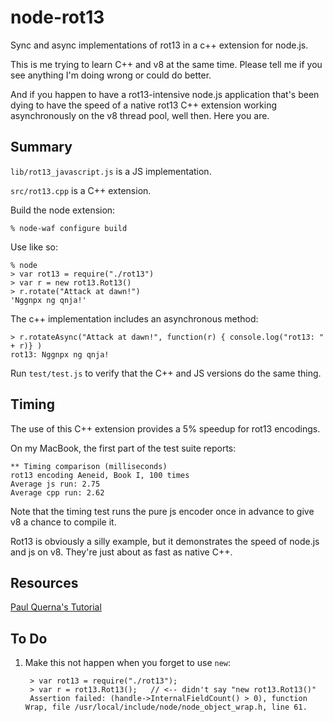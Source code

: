 node-rot13
==========

Sync and async implementations of rot13 in a c++ extension for node.js.

This is me trying to learn C++ and v8 at the same time.  Please tell me if you
see anything I'm doing wrong or could do better.

And if you happen to have a rot13-intensive node.js application that's been
dying to have the speed of a native rot13 C++ extension working asynchronously
on the v8 thread pool, well then.  Here you are.

Summary
-------

`lib/rot13_javascript.js` is a JS implementation.

`src/rot13.cpp` is a C++ extension.

Build the node extension:

    % node-waf configure build

Use like so:

    % node
    > var rot13 = require("./rot13")
    > var r = new rot13.Rot13()
    > r.rotate("Attack at dawn!")
    'Nggnpx ng qnja!'

The c++ implementation includes an asynchronous method:

    > r.rotateAsync("Attack at dawn!", function(r) { console.log("rot13: " + r)} )
    rot13: Nggnpx ng qnja!

Run `test/test.js` to verify that the C++ and JS versions do the same thing.

Timing
------

The use of this C++ extension provides a 5% speedup for rot13 encodings.  

On my MacBook, the first part of the test suite reports:

    ** Timing comparison (milliseconds)
    rot13 encoding Aeneid, Book I, 100 times
    Average js run: 2.75
    Average cpp run: 2.62

Note that the timing test runs the pure js encoder once in advance to give v8 a
chance to compile it.  

Rot13 is obviously a silly example, but it demonstrates the speed of node.js
and js on v8.  They're just about as fast as native C++.

Resources
---------

[Paul Querna's Tutorial](https://www.cloudkick.com/blog/2010/aug/23/writing-nodejs-native-extensions/)

To Do
-----

1. Make this not happen when you forget to use `new`:

        > var rot13 = require("./rot13");
        > var r = rot13.Rot13();   // <-- didn't say "new rot13.Rot13()"
        Assertion failed: (handle->InternalFieldCount() > 0), function Wrap, file /usr/local/include/node/node_object_wrap.h, line 61.




